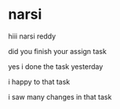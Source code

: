 # narsi
 
 hiii narsi reddy
 
 did you finish your assign task
 
 yes i done the task yesterday
 
 i happy to that task
 
 i saw many changes in that task
 
